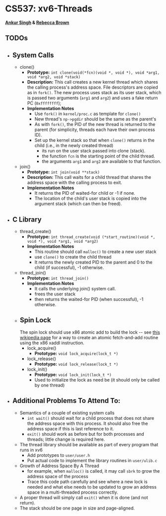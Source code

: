 # CS537: xv6-Threads
**[Ankur Singh](https://github.com/Alphamineron) & [Rebecca Brown](https://github.com/rabrown22)**

## TODOs
* ## System Calls
  * clone()
    * **Prototype:** `int clone(void(*fcn)(void *, void *), void *arg1, void *arg2, void *stack)`
    * **Description:** This call creates a new kernel thread which shares the calling process's address space. File descriptors are copied as in `fork()`. The new process uses stack as its user stack, which is passed two arguments (`arg1` and `arg2`) and uses a fake return PC (`0xffffffff`);
    * **Implementation Notes**
      * Use `fork()` in `kernel/proc.c` as template for `clone()`
      * New thread's `np->pgdir` should be the same as the parent's
      * As with `fork()`, the PID of the new thread is returned to the parent (for simplicity, threads each have their own process ID).
      * Set up the kernel stack so that when `clone()` returns in the child (i.e., in the newly created thread) 
        * its run on the user stack passed into clone (stack).
        * the function `fcn` is the starting point of the child thread.
        * the arguments `arg1` and `arg2` are available to that function.
  * join()
    * **Prototype:** `int join(void **stack)`
    * **Description:** This call waits for a child thread that shares the address space with the calling process to exit.
    * **Implementation Notes**
      * It returns the PID of waited-for child or -1 if none.
      * The location of the child's user stack is copied into the argument stack (which can then be freed).
* ## C Library
  * thread_create()
    * **Prototype:** `int thread_create(void (*start_routine)(void *, void *), void *arg1, void *arg2)`
    * **Implementation Notes**
      * This routine should call `malloc()` to create a new user stack
      * use `clone()` to create the child thread
      * It returns the newly created PID to the parent and 0 to the child (if successful), -1 otherwise. 
  * thread_join()
    * **Prototype:** `int thread_join()`
    * **Implementation Notes**
      * It calls the underlying join() system call.
      * frees the user stack
      * then returns the waited-for PID (when successful), -1 otherwise.
  * ## Spin Lock
    The spin lock should use x86 atomic add to build the lock -- see [this wikipedia page](https://en.wikipedia.org/wiki/Fetch-and-add) for a way to create an atomic fetch-and-add routine using the x86 xaddl instruction.
    * lock_acquire()
      * **Prototype:** `void lock_acquire(lock_t *)`
    * lock_release()
      * **Prototype:** `void lock_release(lock_t *)`
    * lock_init()
      * **Prototype:** `void lock_init(lock_t *)`
      * Used to initialize the lock as need be (it should only be called by one thread)
* ## Additional Problems To Attend To:
  * Semantics of a couple of existing system calls
    * `int wait()` should wait for a child process that does not share the address space with this process. It should also free the address space if this is last reference to it.
    * `exit()` should work as before but for both processes and threads; little change is required here.
  * The thread library should be available as part of every program that runs in xv6
    * Add prototypes to `user/user.h`
    * Put actual code to implement the library routines in `user/ulib.c`
  * Growth of Address Space By A Thread
    * for example, when `malloc()` is called, it may call `sbrk` to grow the address space of the process
    * Trace this code path carefully and see where a new lock is needed and what else needs to be updated to grow an address space in a multi-threaded process correctly.
  * A proper thread will simply call `exit()` when it is done (and not return).
  * The stack should be one page in size and page-aligned.
